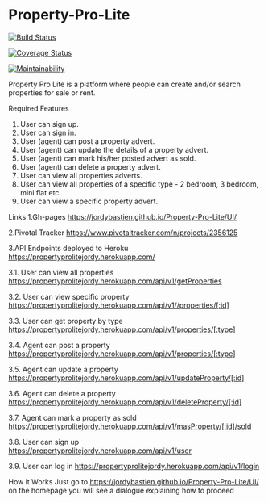 # Property-Pro-Lite
[![Build Status](https://travis-ci.com/Jordybastien/Property-Pro-Lite.svg?branch=develop)](https://travis-ci.com/Jordybastien/Property-Pro-Lite)

[![Coverage Status](https://coveralls.io/repos/github/Jordybastien/Property-Pro-Lite/badge.svg?branch=Testing)](https://coveralls.io/github/Jordybastien/Property-Pro-Lite?branch=Testing)

[![Maintainability](https://api.codeclimate.com/v1/badges/5a331f0fe6f364594f9d/maintainability)](https://codeclimate.com/github/Jordybastien/Property-Pro-Lite/maintainability)

Property Pro Lite is a platform where people can create and/or search properties for sale or rent.

Required Features

1. User can sign up.
2. User can sign in.
3. User (agent) can post a property advert.
4. User (agent) can update the details of a property advert.
5. User (agent) can mark his/her posted advert as sold.
6. User (agent) can delete a property advert.
7. User can view all properties adverts.
8. User can view all properties of a specific type - 2 bedroom, 3 bedroom, mini flat etc.
9. User can view a specific property advert.


Links
1.Gh-pages
https://jordybastien.github.io/Property-Pro-Lite/UI/


2.Pivotal Tracker
https://www.pivotaltracker.com/n/projects/2356125

3.API Endpoints deployed to Heroku
https://propertyprolitejordy.herokuapp.com/

3.1. User can view all properties
https://propertyprolitejordy.herokuapp.com/api/v1/getProperties


3.2. User can view specific property
https://propertyprolitejordy.herokuapp.com/api/v1//properties/[:id]


3.3. User can get property by type
https://propertyprolitejordy.herokuapp.com/api/v1/properties/[:type]


3.4. Agent can post a property
https://propertyprolitejordy.herokuapp.com/api/v1/properties/[:type]


3.5. Agent can update a property
https://propertyprolitejordy.herokuapp.com/api/v1/updateProperty/[:id]


3.6. Agent can delete a property
https://propertyprolitejordy.herokuapp.com/api/v1/deleteProperty/[:id]


3.7. Agent can mark a property as sold
https://propertyprolitejordy.herokuapp.com/api/v1/masProperty/[:id]/sold



3.8. User can sign up
https://propertyprolitejordy.herokuapp.com/api/v1/user


3.9. User can log in
https://propertyprolitejordy.herokuapp.com/api/v1/login





How it Works
Just go to https://jordybastien.github.io/Property-Pro-Lite/UI/ on the homepage you will see a dialogue explaining how to proceed


